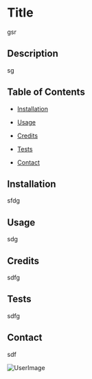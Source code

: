 # Title 

 gsr

 ## Description  

 sg

 ## Table of Contents 

 - [Installation](Intallation)

 - [Usage](Usage) 

 - [Credits](Credits) 

 - [Tests](Tests) 

 - [Contact](Contact) 

 ## Installation 

 sfdg

 ## Usage 

 sdg

 ## Credits 

 sdfg

 ## Tests 

 sdfg

 ## Contact 

 sdf

 ![UserImage](https://avatars2.githubusercontent.com/u/46223963?v=4)